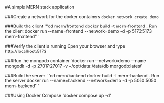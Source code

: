 #A simple MERN stack application

###Create a network for the docker containers
`docker network create demo`

###Build the client
'''cd mern/frontend
docker build -t mern-frontend .
Run the client
docker run --name=frontend --network=demo -d -p 5173:5173 mern-frontend'''

###Verify the client is running
Open your browser and type http://localhost:5173

###Run the mongodb container
'docker run --network=demo --name mongodb -d -p 27017:27017 -v ~/opt/data:/data/db mongodb:latest'

###Build the server
'''cd mern/backend
docker build -t mern-backend .
Run the server
docker run --name=backend --network=demo -d -p 5050:5050 mern-backend'''

###Using Docker Compose
'docker compose up -d'
